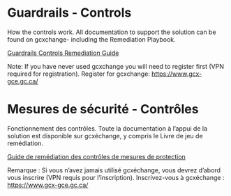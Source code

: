 # Guardrails - Controls

How the controls work.
All documentation to support the solution can be found on gcxchange- including the Remediation Playbook.

[Guardrails Controls Remediation Guide](https://gcxgce.sharepoint.com/teams/10001628/Shared%20Documents/Forms/AllItems.aspx?id=%2Fteams%2F10001628%2FShared%20Documents%2FGeneral%2FAzure%20CaC%20%2D%20Guardrail%20Controls%20Remediation%20Guide&p=true&ga=1)

Note: If you have never used gcxchange you will need to register first (VPN required for registration). Register for gcxchange: https://www.gcx-gce.gc.ca/


# Mesures de sécurité - Contrôles

Fonctionnement des contrôles. Toute la documentation à l’appui de la solution est disponible sur gcxéchange, y compris le Livre de jeu de remédiation.

[Guide de remédiation des contrôles de mesures de protection](https://gcxgce.sharepoint.com/teams/10001628/Shared%20Documents/Forms/AllItems.aspx?id=%2Fteams%2F10001628%2FShared%20Documents%2FGeneral%2FAzure%20CaC%20%2D%20Guardrail%20Controls%20Remediation%20Guide&p=true&ga=1)

Remarque : Si vous n’avez jamais utilisé gcxéchange, vous devrez d’abord vous inscrire (VPN requis pour l’inscription). Inscrivez-vous à gcxéchange : https://www.gcx-gce.gc.ca/
